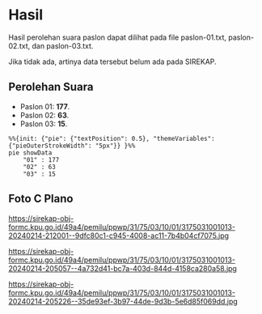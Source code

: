 # Hasil

Hasil perolehan suara paslon dapat dilihat pada file paslon-01.txt, paslon-02.txt, dan paslon-03.txt.

Jika tidak ada, artinya data tersebut belum ada pada SIREKAP.

## Perolehan Suara

 * Paslon 01: **177**.
 * Paslon 02: **63**.
 * Paslon 03: **15**.

```mermaid
%%{init: {"pie": {"textPosition": 0.5}, "themeVariables": {"pieOuterStrokeWidth": "5px"}} }%%
pie showData
    "01" : 177
    "02" : 63
    "03" : 15
```
## Foto C Plano

https://sirekap-obj-formc.kpu.go.id/49a4/pemilu/ppwp/31/75/03/10/01/3175031001013-20240214-212001--9dfc80c1-c945-4008-ac11-7b4b04cf7075.jpg

https://sirekap-obj-formc.kpu.go.id/49a4/pemilu/ppwp/31/75/03/10/01/3175031001013-20240214-205057--4a732d41-bc7a-403d-844d-4158ca280a58.jpg

https://sirekap-obj-formc.kpu.go.id/49a4/pemilu/ppwp/31/75/03/10/01/3175031001013-20240214-205226--35de93ef-3b97-44de-9d3b-5e6d85f069dd.jpg
